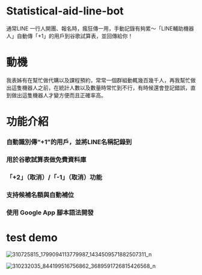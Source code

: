 # Statistical-aid-line-bot

通常LINE 一行人開團、報名時，瘋狂傳一用，手動記錄有夠累～「LINE輔助機器人」自動傳「+1」的用戶到谷歌試算表，並回傳給你！
# 動機
我表姊有在幫忙做代購以及課程預約，常常一個群組動輒幾百幾千人，再我幫忙做出這隻機器人之前，在統計人數以及數量時常忙到不行，有時候還會登記錯誤，直到做出這隻機器人才變方便而且正確率高。
# 功能介紹
### 自動識別傳“+1”的用戶，並將LINE名稱記錄到
### 用於谷歌試算表做免費資料庫
### 「+2」（取消）/「-1」（取消）功能
### 支持候補名額與自動補位
### 使用 Google App 腳本語法開發
# test demo
![310725815_1799094113779987_1434509571882507311_n](https://user-images.githubusercontent.com/67829896/193771022-1f74dc45-9c93-429b-a809-bef6218419f3.jpg)

![310232035_844199516756862_3689591726815426568_n](https://user-images.githubusercontent.com/67829896/193771033-2b25aea9-96a6-4f17-b257-722dbba8a981.jpg)
